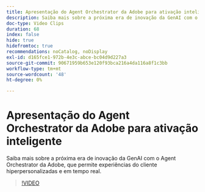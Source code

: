 ```yaml
---
title: Apresentação do Agent Orchestrator da Adobe para ativação inteligente
description: Saiba mais sobre a próxima era de inovação da GenAI com o Agent Orchestrator da Adobe, que permite experiências do cliente hiperpersonalizadas e em tempo real.
doc-type: Video Clips
duration: 68
index: false
hide: true
hidefromtoc: true
recommendations: noCatalog, noDisplay
exl-id: d165fce1-972b-4e3c-abce-bc04d9d227a3
source-git-commit: 90671959b653e120f93bca216a4da116a8f1c3bb
workflow-type: tm+mt
source-wordcount: '48'
ht-degree: 0%

---
```


# Apresentação do Agent Orchestrator da Adobe para ativação inteligente

Saiba mais sobre a próxima era de inovação da GenAI com o Agent Orchestrator da Adobe, que permite experiências do cliente hiperpersonalizadas e em tempo real.

<!-- 62_S653_3442539_67_introducing-adobes-agent-orchestrator-for-intelligent-activation -->
>[!VIDEO](https://video.tv.adobe.com/v/3460028/?learn=on&enablevpops=true&captions=por_br)

